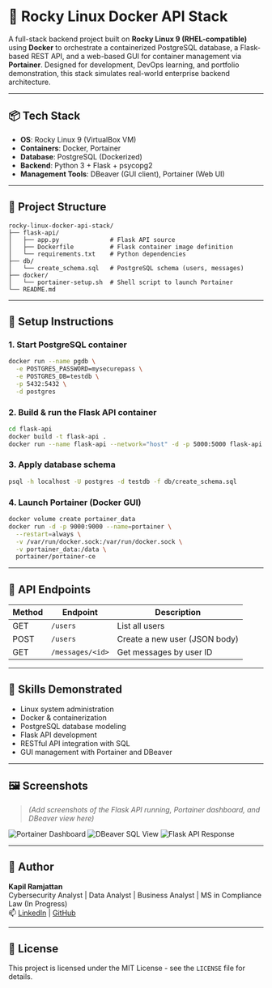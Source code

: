 # 🚀 Rocky Linux Docker API Stack

A full-stack backend project built on **Rocky Linux 9 (RHEL-compatible)** using **Docker** to orchestrate a containerized PostgreSQL database, a Flask-based REST API, and a web-based GUI for container management via **Portainer**. Designed for development, DevOps learning, and portfolio demonstration, this stack simulates real-world enterprise backend architecture.

---

## 📦 Tech Stack

- **OS**: Rocky Linux 9 (VirtualBox VM)
- **Containers**: Docker, Portainer
- **Database**: PostgreSQL (Dockerized)
- **Backend**: Python 3 + Flask + psycopg2
- **Management Tools**: DBeaver (GUI client), Portainer (Web UI)

---

## 📁 Project Structure

```
rocky-linux-docker-api-stack/
├── flask-api/
│   ├── app.py              # Flask API source
│   ├── Dockerfile          # Flask container image definition
│   └── requirements.txt    # Python dependencies
├── db/
│   └── create_schema.sql   # PostgreSQL schema (users, messages)
├── docker/
│   └── portainer-setup.sh  # Shell script to launch Portainer
└── README.md
```

---

## 🔧 Setup Instructions

### 1. Start PostgreSQL container
```bash
docker run --name pgdb \
  -e POSTGRES_PASSWORD=mysecurepass \
  -e POSTGRES_DB=testdb \
  -p 5432:5432 \
  -d postgres
```

### 2. Build & run the Flask API container
```bash
cd flask-api
docker build -t flask-api .
docker run --name flask-api --network="host" -d -p 5000:5000 flask-api
```

### 3. Apply database schema
```bash
psql -h localhost -U postgres -d testdb -f db/create_schema.sql
```

### 4. Launch Portainer (Docker GUI)
```bash
docker volume create portainer_data
docker run -d -p 9000:9000 --name=portainer \
  --restart=always \
  -v /var/run/docker.sock:/var/run/docker.sock \
  -v portainer_data:/data \
  portainer/portainer-ce
```

---

## 🔌 API Endpoints

| Method | Endpoint           | Description                     |
|--------|--------------------|---------------------------------|
| GET    | `/users`           | List all users                  |
| POST   | `/users`           | Create a new user (JSON body)   |
| GET    | `/messages/<id>`   | Get messages by user ID         |

---

## 🧠 Skills Demonstrated

- Linux system administration
- Docker & containerization
- PostgreSQL database modeling
- Flask API development
- RESTful API integration with SQL
- GUI management with Portainer and DBeaver

---

## 🖼️ Screenshots

> *(Add screenshots of the Flask API running, Portainer dashboard, and DBeaver view here)*

![Portainer Dashboard](screenshots/portainer.png)
![DBeaver SQL View](screenshots/dbeaver.png)
![Flask API Response](screenshots/flask-api.png)

---

## 👤 Author

**Kapil Ramjattan**  
Cybersecurity Analyst | Data Analyst | Business Analyst | MS in Compliance Law (In Progress)  
📫 [LinkedIn](https://www.linkedin.com) | [GitHub](https://github.com)

---

## 📄 License

This project is licensed under the MIT License - see the `LICENSE` file for details.
